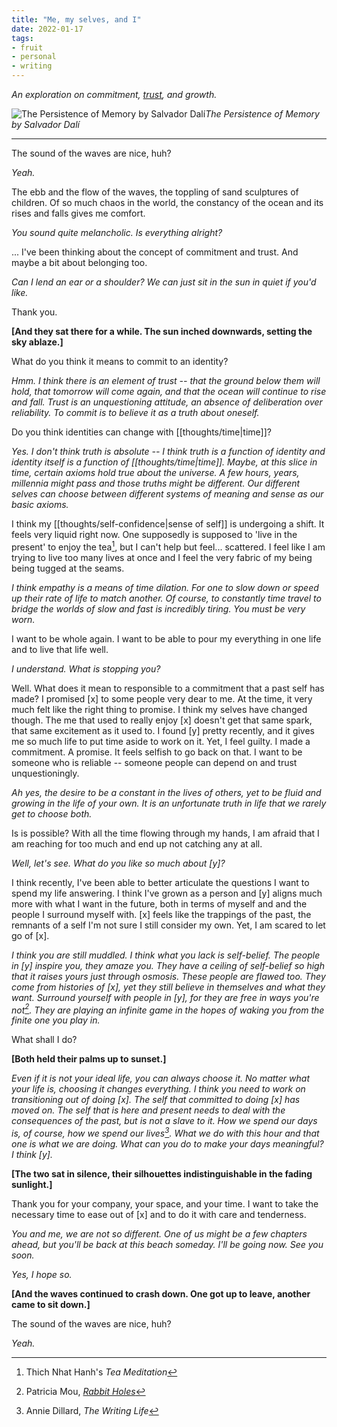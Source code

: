 ```yaml
---
title: "Me, my selves, and I"
date: 2022-01-17
tags:
- fruit
- personal
- writing
---
```


*An exploration on commitment, [trust](thoughts/trust.md), and growth.*

![The Persistence of Memory by Salvador Dalí](/thoughts/images/the%20persistence%20of%20memory.png)*The Persistence of Memory by Salvador Dalí*

---

The sound of the waves are nice, huh?

*Yeah.*

The ebb and the flow of the waves, the toppling of sand sculptures of children. Of so much chaos in the world, the constancy of the ocean and its rises and falls gives me comfort.

*You sound quite melancholic. Is everything alright?*

... I've been thinking about the concept of commitment and trust. And maybe a bit about belonging too.

*Can I lend an ear or a shoulder? We can just sit in the sun in quiet if you'd like.*

Thank you.

**[And they sat there for a while. The sun inched downwards, setting the sky ablaze.]**

What do you think it means to commit to an identity?

*Hmm. I think there is an element of trust -- that the ground below them will hold, that tomorrow will come again, and that the ocean will continue to rise and fall. Trust is an unquestioning attitude, an absence of deliberation over reliability. To commit is to believe it as a truth about oneself.*

Do you think identities can change with [[thoughts/time|time]]?

*Yes. I don't think truth is absolute -- I think truth is a function of identity and identity itself is a function of [[thoughts/time|time]]. Maybe, at this slice in time, certain axioms hold true about the universe. A few hours, years, millennia might pass and those truths might be different. Our different selves can choose between different systems of meaning and sense as our basic axioms.*

I think my [[thoughts/self-confidence|sense of self]] is undergoing a shift. It feels very liquid right now. One supposedly is supposed to 'live in the present' to enjoy the tea[^2], but I can't help but feel... scattered. I feel like I am trying to live too many lives at once and I feel the very fabric of my being being tugged at the seams. 

*I think empathy is a means of time dilation. For one to slow down or speed up their rate of life to match another. Of course, to constantly time travel to bridge the worlds of slow and fast is incredibly tiring. You must be very worn.*

I want to be whole again. I want to be able to pour my everything in one life and to live that life well.

*I understand. What is stopping you?*

Well. What does it mean to responsible to a commitment that a past self has made? I promised [x] to some people very dear to me. At the time, it very much felt like the right thing to promise. I think my selves have changed though. The me that used to really enjoy [x] doesn't get that same spark, that same excitement as it used to. I found [y] pretty recently, and it gives me so much life to put time aside to work on it. Yet, I feel guilty. I made a commitment. A promise. It feels selfish to go back on that. I want to be someone who is reliable -- someone people can depend on and trust unquestioningly.

*Ah yes, the desire to be a constant in the lives of others, yet to be fluid and growing in the life of your own. It is an unfortunate truth in life that we rarely get to choose both.*

Is is possible? With all the time flowing through my hands, I am afraid that I am reaching for too much and end up not catching any at all.

*Well, let's see. What do you like so much about [y]?*

I think recently, I've been able to better articulate the questions I want to spend my life answering. I think I've grown as a person and [y] aligns much more with what I want in the future, both in terms of myself and and the people I surround myself with. [x] feels like the trappings of the past, the remnants of a self I'm not sure I still consider my own. Yet, I am scared to let go of [x].

*I think you are still muddled. I think what you lack is self-belief. The people in [y] inspire you, they amaze you. They have a ceiling of self-belief so high that it raises yours just through osmosis. These people are flawed too. They come from histories of [x], yet they still believe in themselves and what they want. Surround yourself with people in [y], for they are free in ways you're not[^3]. They are playing an infinite game in the hopes of waking you from the finite one you play in.*

What shall I do?

**[Both held their palms up to sunset.]**

*Even if it is not your ideal life, you can always choose it. No matter what your life is, choosing it changes everything. I think you need to work on transitioning out of doing [x]. The self that committed to doing [x] has moved on. The self that is here and present needs to deal with the consequences of the past, but is not a slave to it. How we spend our days is, of course, how we spend our lives[^1]. What we do with this hour and that one is what we are doing. What can you do to make your days meaningful? I think [y].*

**[The two sat in silence, their silhouettes indistinguishable in the fading sunlight.]**

Thank you for your company, your space, and your time. I want to take the necessary time to ease out of [x] and to do it with care and tenderness.

*You and me, we are not so different. One of us might be a few chapters ahead, but you'll be back at this beach someday. I'll be going now. See you soon.*

*Yes, I hope so.*

**[And the waves continued to crash down. One got up to leave, another came to sit down.]**

The sound of the waves are nice, huh?

*Yeah.*

[^1]: Annie Dillard, *The Writing Life*
[^2]: Thich Nhat Hanh's *Tea Meditation*
[^3]: Patricia Mou, *[Rabbit Holes](https://wellnesswisdom.substack.com/p/-wellness-wisdom-vol45-30-pieces)*